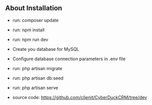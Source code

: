 ## About Installation

- run: composer update
- run: npm install
- run: npm run dev
- Create you database for MySQL
- Configure database connection parameters in .env file
- run: php artisan migrate
- run: php artisan db:seed
- run: php artisan serve

- source code: https://github.com/clienit/CyberDuckCRM/tree/dev
